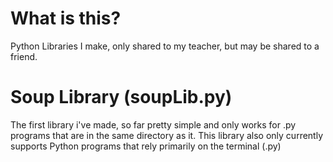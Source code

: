 # What is this?
Python Libraries I make, only shared to my teacher, but may be shared to a friend.

# Soup Library (soupLib.py)
The first library i've made, so far pretty simple and only works for .py programs that are in the same directory as it.
This library also only currently supports Python programs that rely primarily on the terminal (.py)
